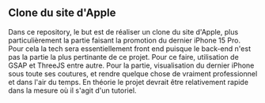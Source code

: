 ## Clone du site d'Apple

Dans ce repository, le but est de réaliser un clone du site d'Apple, plus particulièrement la partie faisant la promotion du dernier iPhone 15 Pro.
Pour cela la tech sera essentiellement front end puisque le back-end n'est pas la partie la plus pertinante de ce projet. Pour ce faire, utilisation de GSAP et ThreeJS entre autre. Pour la partie, visualisation du dernier iPhone sous toute ses coutures, et rendre quelque chose de vraiment professionnel et dans l'air du temps.
En théorie le projet devrait être relativement rapide dans la mesure où il s'agit d'un tutoriel.